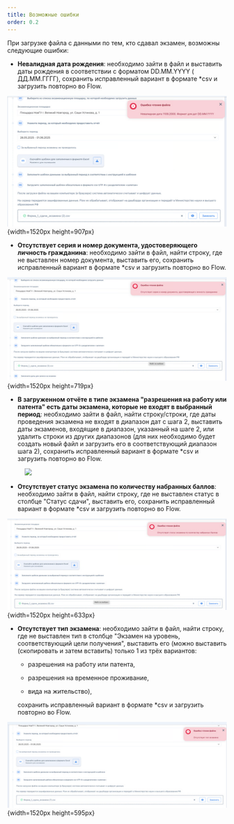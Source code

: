 ```yaml
---
title: Возможные ошибки
order: 0.2
---
```


При загрузке файла с данными по тем, кто сдавал экзамен, возможны следующие ошибки:

-  **Невалидная дата рождения**: необходимо зайти в файл и выставить даты рождения в соответствии с форматом DD.MM.YYYY ( ДД.ММ.ГГГГ), сохранить исправленный вариант в формате \*csv и загрузить повторно во Flow.

![](./vozmozhnye-oshibki.png){width=1520px height=907px}

-  **Отсутствует серия и номер документа, удостоверяющего личность гражданина**: необходимо зайти в файл, найти строку, где не выставлен номер документа, выставить его, сохранить исправленный вариант в формате \*csv и загрузить повторно во Flow.

![](./vozmozhnye-oshibki-2.png){width=1520px height=719px}

-  **В загруженном отчёте в типе экзамена "разрешения на работу или патента" есть даты экзамена, которые не входят в выбранный период**: необходимо зайти в файл, найти строку/строки, где даты проведения экзамена не входят в диапазон дат с шага 2, выставить даты экзаменов, входящие в диапазон, указанный на шаге 2, или удалить строки из других диапазонов (для них необходимо будет создать новый файл и загрузить его в соответствующий диапазон шага 2), сохранить исправленный вариант в формате \*csv и загрузить повторно во Flow.

<figure>

![](<./image (22).png>)

<figcaption>



</figcaption>

</figure>

-  **Отсутствует статус экзамена по количеству набранных баллов**: необходимо зайти в файл, найти строку, где не выставлен статус в столбце "Статус сдачи", выставить его, сохранить исправленный вариант в формате \*csv и загрузить повторно во Flow.

![](./vozmozhnye-oshibki-5.png){width=1520px height=633px}

-  **Отсутствует тип экзамена**: необходимо зайти в файл, найти строку, где не выставлен тип в столбце "Экзамен на уровень, соответствующий цели получения", выставить его (можно выставить (скопировать и затем вставить) только 1 из трёх вариантов:

   -  разрешения на работу или патента,

   -  разрешения на временное проживание,

   -  вида на жительство),

   сохранить исправленный вариант в формате \*csv и загрузить повторно во Flow.

![](./vozmozhnye-oshibki-4.png){width=1520px height=595px}


